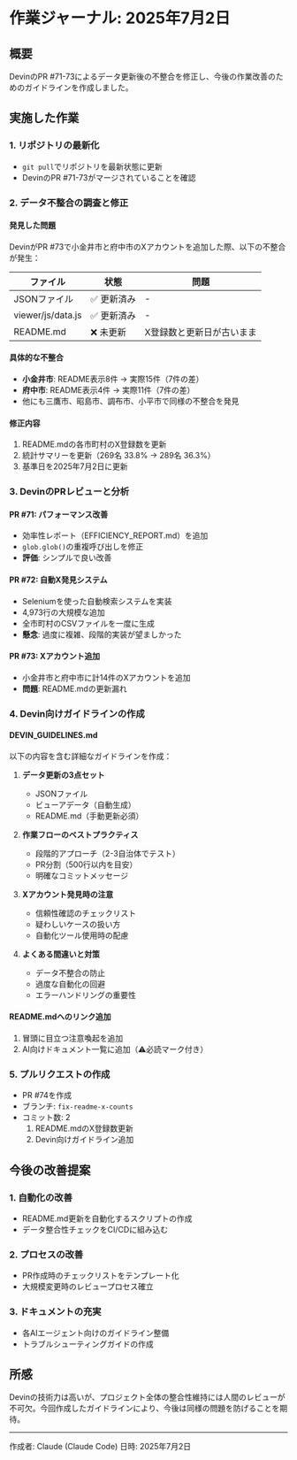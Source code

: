 # 作業ジャーナル: 2025年7月2日

## 概要
DevinのPR #71-73によるデータ更新後の不整合を修正し、今後の作業改善のためのガイドラインを作成しました。

## 実施した作業

### 1. リポジトリの最新化
- `git pull`でリポジトリを最新状態に更新
- DevinのPR #71-73がマージされていることを確認

### 2. データ不整合の調査と修正

#### 発見した問題
DevinがPR #73で小金井市と府中市のXアカウントを追加した際、以下の不整合が発生：

| ファイル | 状態 | 問題 |
|---------|------|------|
| JSONファイル | ✅ 更新済み | - |
| viewer/js/data.js | ✅ 更新済み | - |
| README.md | ❌ 未更新 | X登録数と更新日が古いまま |

#### 具体的な不整合
- **小金井市**: README表示8件 → 実際15件（7件の差）
- **府中市**: README表示4件 → 実際11件（7件の差）
- 他にも三鷹市、昭島市、調布市、小平市で同様の不整合を発見

#### 修正内容
1. README.mdの各市町村のX登録数を更新
2. 統計サマリーを更新（269名 33.8% → 289名 36.3%）
3. 基準日を2025年7月2日に更新

### 3. DevinのPRレビューと分析

#### PR #71: パフォーマンス改善
- 効率性レポート（EFFICIENCY_REPORT.md）を追加
- `glob.glob()`の重複呼び出しを修正
- **評価**: シンプルで良い改善

#### PR #72: 自動X発見システム
- Seleniumを使った自動検索システムを実装
- 4,973行の大規模な追加
- 全市町村のCSVファイルを一度に生成
- **懸念**: 過度に複雑、段階的実装が望ましかった

#### PR #73: Xアカウント追加
- 小金井市と府中市に計14件のXアカウントを追加
- **問題**: README.mdの更新漏れ

### 4. Devin向けガイドラインの作成

#### DEVIN_GUIDELINES.md
以下の内容を含む詳細なガイドラインを作成：

1. **データ更新の3点セット**
   - JSONファイル
   - ビューアデータ（自動生成）
   - README.md（手動更新必須）

2. **作業フローのベストプラクティス**
   - 段階的アプローチ（2-3自治体でテスト）
   - PR分割（500行以内を目安）
   - 明確なコミットメッセージ

3. **Xアカウント発見時の注意**
   - 信頼性確認のチェックリスト
   - 疑わしいケースの扱い方
   - 自動化ツール使用時の配慮

4. **よくある間違いと対策**
   - データ不整合の防止
   - 過度な自動化の回避
   - エラーハンドリングの重要性

#### README.mdへのリンク追加
1. 冒頭に目立つ注意喚起を追加
2. AI向けドキュメント一覧に追加（⚠️必読マーク付き）

### 5. プルリクエストの作成
- PR #74を作成
- ブランチ: `fix-readme-x-counts`
- コミット数: 2
  1. README.mdのX登録数更新
  2. Devin向けガイドライン追加

## 今後の改善提案

### 1. 自動化の改善
- README.md更新を自動化するスクリプトの作成
- データ整合性チェックをCI/CDに組み込む

### 2. プロセスの改善
- PR作成時のチェックリストをテンプレート化
- 大規模変更時のレビュープロセス確立

### 3. ドキュメントの充実
- 各AIエージェント向けのガイドライン整備
- トラブルシューティングガイドの作成

## 所感
Devinの技術力は高いが、プロジェクト全体の整合性維持には人間のレビューが不可欠。今回作成したガイドラインにより、今後は同様の問題を防げることを期待。

---
作成者: Claude (Claude Code)
日時: 2025年7月2日